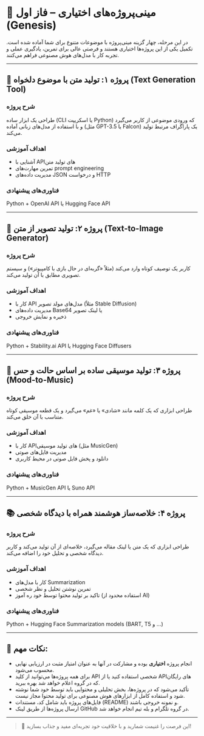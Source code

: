 # 🎯 مینی‌پروژه‌های اختیاری – فاز اول (Genesis)

در این مرحله، چهار گزینه مینی‌پروژه با موضوعات متنوع برای شما آماده شده است. تکمیل یکی از این پروژه‌ها اختیاری هستند و فرصتی عالی برای تمرین، یادگیری عملی و تجربه کار با مدل‌های هوش مصنوعی فراهم می‌کنند.

---

## 🧩 پروژه ۱: تولید متن با موضوع دلخواه (Text Generation Tool)

### شرح پروژه  
طراحی یک ابزار ساده (CLI یا اسکریپت Python) که ورودی موضوعی از کاربر می‌گیرد و با استفاده از مدل‌های زبانی آماده (مثل GPT-3.5 یا Falcon) یک پاراگراف مرتبط تولید می‌کند.

### اهداف آموزشی  
- آشنایی با APIهای تولید متن  
- تمرین مهارت‌های prompt engineering  
- مدیریت داده‌های JSON و درخواست HTTP  

### فناوری‌های پیشنهادی  
Python + OpenAI API یا Hugging Face API

---

## 🎨 پروژه ۲: تولید تصویر از متن (Text-to-Image Generator)

### شرح پروژه  
کاربر یک توصیف کوتاه وارد می‌کند (مثلاً «گربه‌ای در حال بازی با کامپیوتر») و سیستم تصویری مطابق با آن تولید می‌کند.

### اهداف آموزشی  
- کار با API مدل‌های مولد تصویر (مثلاً Stable Diffusion)  
- مدیریت داده‌های Base64 یا لینک تصویر  
- ذخیره و نمایش خروجی

### فناوری‌های پیشنهادی  
Python + Stability.ai API یا Hugging Face Diffusers

---

## 🎵 پروژه ۳: تولید موسیقی ساده بر اساس حالت و حس (Mood-to-Music)

### شرح پروژه  
طراحی ابزاری که یک کلمه مانند «شادی» یا «غم» می‌گیرد و یک قطعه موسیقی کوتاه متناسب با آن خلق می‌کند.

### اهداف آموزشی  
- کار با APIهای تولید موسیقی (مثل MusicGen)  
- مدیریت فایل‌های صوتی  
- دانلود و پخش فایل صوتی در محیط کاربری

### فناوری‌های پیشنهادی  
Python + MusicGen API یا Suno API

---

## 📚 پروژه ۴: خلاصه‌ساز هوشمند همراه با دیدگاه شخصی

### شرح پروژه  
طراحی ابزاری که یک متن یا لینک مقاله می‌گیرد، خلاصه‌ای از آن تولید می‌کند و کاربر دیدگاه شخصی و تحلیل خود را اضافه می‌کند.

### اهداف آموزشی  
- کار با مدل‌های Summarization  
- تمرین نوشتن تحلیل و نظر شخصی  
- تاکید بر تولید محتوا توسط خود ره آموز (استفاده محدود از AI)

### فناوری‌های پیشنهادی  
Python + Hugging Face Summarization models (BART, T5 و ...)

---

## 🔔 نکات مهم:

- انجام پروژه‌ **اختیاری** بوده و مشارکت در آنها به عنوان امتیاز مثبت در ارزیابی نهایی محسوب می‌شود.  
- برای همه پروژه‌ها می‌توانید از کلید API شخصی استفاده کنید یا از APIهای رایگان که در گروه اعلام خواهد شد بهره ببرید.  
- تأکید می‌شود که در پروژه‌ها، بخش تحلیلی و محتوایی باید توسط خود شما نوشته شود و استفاده کامل از ابزارهای هوش مصنوعی برای تولید محتوا مجاز نیست.  
- فایل‌های پروژه باید شامل کد، مستندات (README) و نمونه خروجی باشند.  
- ارسال پروژه‌ها از طریق لینک GitHub در گروه تلگرام و بله تیم انجام خواهد شد.

---

> 🌟 این فرصت را غنیمت شمارید و با خلاقیت خود تجربه‌ای مفید و جذاب بسازید!




